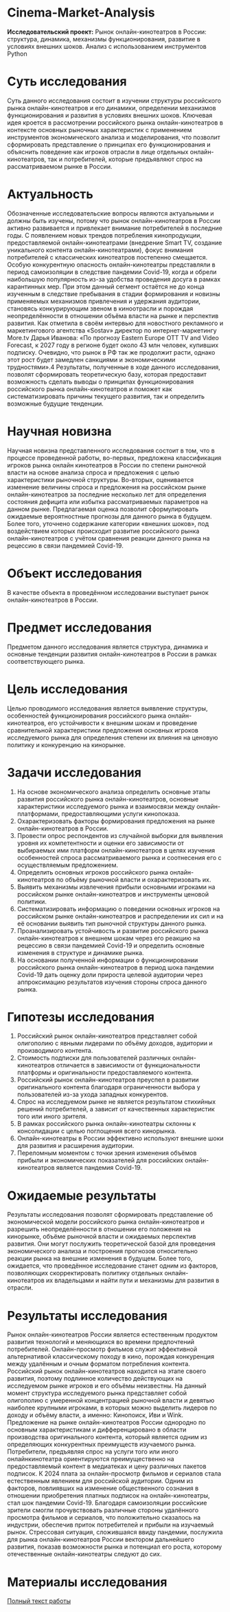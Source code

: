 # Cinema-Market-Analysis
**Исследовательский проект:** Рынок онлайн-кинотеатров в России: структура, динамика, механизмы  функционирования, развитие в условиях внешних шоков. Анализ с использованием инструментов Python
# Суть исследования
Суть данного исследования состоит в изучении структуры российского рынка онлайн-кинотеатров и его динамики, определении механизмов функционирования и развития в условиях внешних шоков. Ключевая идея кроется в рассмотрении российского рынка онлайн-кинотеатров в контексте основных рыночных характеристик с применением инструментов экономического анализа и моделирования, что позволит сформировать представление о принципах его функционирования и объяснить поведение как игроков отрасли в лице отдельных онлайн-кинотеатров, так и потребителей, которые предъявляют спрос на рассматриваемом рынке в России. 
# Актуальность
Обозначенные исследовательские вопросы являются актуальными и должны быть изучены, потому что рынок онлайн-кинотеатров в России активно развивается и привлекает внимание потребителей в последние годы. С появлением новых трендов потребления кинопродукции, предоставляемой онлайн-кинотеатрами (внедрение Smart TV, создание уникального контента онлайн-кинотеатрами), фокус внимания потребителей с классических кинотеатров постепенно смещается. Особую конкурентную опасность онлайн-кинотеатры представляли в период самоизоляции в следствие пандемии Covid-19, когда и обрели наибольшую популярность из-за удобства проведения досуга в рамках карантинных мер. При этом данный сегмент остаётся не до конца изученным в следствие пребывания в стадии формирования и новизны применяемых механизмов привлечения и удержания аудитории, становясь конкурирующим звеном в киноотрасли и порождая неопределённости в отношении объёма власти на рынке и перспектив развития. Как отметила в своём интервью для новостного рекламного и маркетингового агентства «Sostav» директор по интернет-маркетингу More.tv Дарья Иванова: «По прогнозу Eastern Europe OTT TV and Video Forecast, к 2027 году в регионе будет около 43 млн человек, купивших подписку. Очевидно, что рынок в РФ так же продолжит расти, однако этот рост будет замедлен санкциями и экономическими трудностями».4 Результаты, полученные в ходе данного исследования, позволят сформировать теоретическую базу, которая предоставит возможность сделать выводы о принципах функционирования российского рынка онлайн-кинотеатров и поможет как систематизировать причины текущего развития, так и определить возможные будущие тенденции.  
# Научная новизна
Научная новизна представленного исследования состоит в том, что в процессе проведенной работы, во-первых, предложена классификация игроков рынка онлайн кинотеатров в России по степени рыночной власти на основе анализа спроса и предложения с целью характеристики рыночной структуры. Во-вторых, оценивается изменение величины спроса и предложения на российском рынке онлайн-кинотеатров за последние несколько лет для определения состояния дефицита или избытка рассматриваемых параметров на данном рынке. Предлагаемая оценка позволит сформулировать ожидаемые вероятностные прогнозы для данного рынка в будущем. Более того, уточнено содержание категории «внешних шоков», под воздействием которых происходит развитие российского рынка онлайн-кинотеатров с учётом сравнения реакции данного рынка на рецессию в связи пандемией Covid-19.  
# Объект исследования
В качестве объекта в проведённом исследовании выступает рынок онлайн-кинотеатров в России. 
# Предмет исследования
Предметом данного исследования является структура, динамика и основные тенденции развития онлайн-кинотеатров в России в рамках соответствующего рынка. 
# Цель исследования
Целью проводимого исследования является выявление структуры, особенностей функционирования российского рынка онлайн-кинотеатров, его устойчивости к внешним шокам и проведение сравнительной характеристики предложения основных игроков исследуемого рынка для определения степени их влияния на ценовую политику и конкуренцию на кинорынке.
# Задачи исследования
1. На основе экономического анализа определить основные этапы развития российского рынка онлайн-кинотеатров, основные характеристики исследуемого рынка и взаимосвязи между онлайн-платформами, предоставляющими услуги кинопоказа.   
2. Охарактеризовать факторы формирования предложения на рынке онлайн-кинотеатров в России.    
3. Провести опрос респондентов из случайной выборки для выявления уровня их компетентности и оценки его зависимости от выбираемых ими платформ онлайн-кинотеатров в целях изучения особенностей спроса рассматриваемого рынка и соотнесения его с осуществляемым предложением.  
4. Определить основных игроков российского рынка онлайн-кинотеатров по объёму рыночной власти и охарактеризовать их.   
5. Выявить механизмы извлечения прибыли основными игроками на российском рынке онлайн-кинотеатров и инструменты ценовой политики.   
6. Систематизировать информацию о поведении основных игроков на российском рынке онлайн-кинотеатров и распределении их сил и на её основании выявить тип рыночной структуры данного рынка.   
7. Проанализировать устойчивость и развитие российского рынка онлайн-кинотеатров к внешнем шокам через его реакцию на рецессию в связи пандемией Covid-19 и определить основные изменения в структуре и динамике рынка.   
8. На основании полученной информации о функционировании российского рынка онлайн-кинотеатров в период шока пандемии Covid-19 дать оценку доли прироста целевой аудитории через аппроксимацию результатов изучения стороны спроса данного рынка.
# Гипотезы исследования
1. Российский рынок онлайн-кинотеатров представляет собой олигополию с явными лидерами по объёму доходов, аудитории и производимого контента.  
2. Стоимость подписки для пользователей различных онлайн-кинотеатров отличается в зависимости от функциональности платформы и оригинальности предоставляемого контента.   
3. Российский рынок онлайн-кинотеатров преуспел в развитии оригинального контента благодаря ограниченности выбора у пользователей из-за ухода западных конкурентов.   
4. Спрос на исследуемом рынке не является результатом стихийных решений потребителей, а зависит от качественных характеристик того или иного зрителя.   
5. В рамках российского рынка онлайн-кинотеатры склонны к консолидации с целью поглощения всего кинорынка.   
6. Онлайн-кинотеатры в России эффективно используют внешние шоки для развития и расширения аудитории.   
7. Переломным моментом с точки зрения изменения объёмов прибыли и экономических показателей для российских онлайн-кинотеатров является пандемия Covid-19.
# Ожидаемые результаты
Результаты исследования позволят сформировать представление об экономической модели российского рынка онлайн-кинотеатров и разрешить неопределённости в отношении его положения на кинорынке, объёме рыночной власти и ожидаемых перспектив развития. Они могут послужить теоретической базой для проведения экономического анализа и построения прогнозов относительно реакции рынка на внешние изменения в будущем. Более того, ожидается, что проведённое исследование станет одним из факторов, позволяющих скорректировать политику отдельных онлайн-кинотеатров их владельцами и найти пути и механизмы для развития в отрасли.
# Результаты исследования
Рынок онлайн-кинотеатров России является естественным продуктом развития технологий и меняющихся во времени предпочтений потребителей. Онлайн-просмотр фильмов служит эффективной альтернативой классическому походу в кино, порождая конкуренция между удалённым и очным форматом потребления контента. Российский рынок онлайн-кинотеатров находится на этапе своего развития, поэтому подлинное количество действующих на исследуемом рынке игроков и его объёмы неизвестны. На данный момент структура исследуемого рынка представляет собой олигополию с умеренной концентрацией рыночной власти и девятью наиболее крупными игроками, в которых можно выделить лидеров по доходу и объёму власти, а именно: Кинопоиск, Иви и Wink. Предложение на рынке онлайн-кинотеатров России однородно по основным характеристикам и дифференцировано в области производства оригинального контента, который является одним из определяющих конкурентных преимуществ изучаемого рынка. Потребители, предъявляя спрос на услуги того или иного онлайнкинотеатра ориентируются преимущественно на предоставляемый контент в медиатеках и цену различных пакетов подписок. К 2024 плата за онлайн-просмотр фильмов и сериалов стала естественным явлением для российской аудитории. Одним из факторов, повлиявших на изменение общественного сознания в отношении приобретения платных подписок на онлайн-кинотеатры, стал шок пандемии Covid-19. Благодаря самоизоляции российские зрители смогли прочувствовать различные стороны удалённого просмотра фильмов и сериалов, что положительно сказалось на индустрии, обеспечив приток потребителей и прибыли на изучаемый рынок. Стрессовая ситуация, сложившаяся ввиду пандемии, послужила для рынка онлайн-кинотеатров России вектором дальнейшего развития, показав возможности рынка и потенциал его роста, которому отечественные онлайн-кинотеатры следуют до сих. 
# Материалы исследования
[Полный текст работы](https://github.com/ElizavetaTarTar/Cinema-Market-Analysis/blob/main/Проект.Рынок%20онлайн-кинотеатров.%20Тараканова..pdf)
